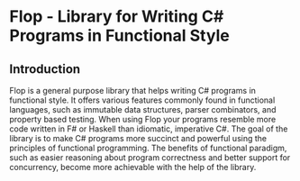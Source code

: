 Flop - Library for Writing C# Programs in Functional Style
==========================================================

Introduction
------------

Flop is a general purpose library that helps writing C# programs in functional style. It offers various features commonly found in functional languages, such as immutable data structures, parser combinators, and property based testing. When using Flop your programs resemble more code written in F# or Haskell than idiomatic, imperative C#. The goal of the library is to make C# programs more succinct and powerful using the principles of functional programming. The benefits of functional paradigm, such as easier reasoning about program correctness and better support for concurrency, become more achievable with the help of the library.
